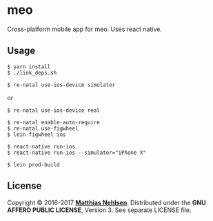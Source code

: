 # meo

Cross-platform mobile app for meo. Uses react native.

## Usage

    $ yarn install
    $ ./link_deps.sh
    
    $ re-natal use-ios-device simulator

or

    $ re-natal use-ios-device real

    $ re-natal enable-auto-require
    $ re-natal use-figwheel
    $ lein figwheel ios

    $ react-native run-ios
    $ react-native run-ios --simulator="iPhone X"

    $ lein prod-build


## License

Copyright © 2016-2017 **[Matthias Nehlsen](http://www.matthiasnehlsen.com)**. Distributed under the **GNU AFFERO PUBLIC LICENSE**, Version 3. See separate LICENSE file.
